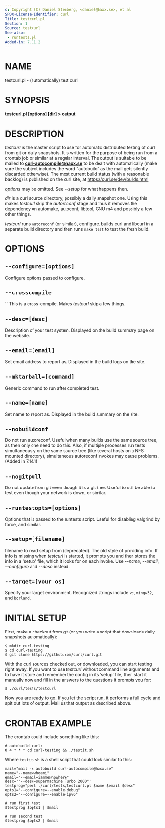 ```yaml
---
c: Copyright (C) Daniel Stenberg, <daniel@haxx.se>, et al.
SPDX-License-Identifier: curl
Title: testcurl.pl
Section: 1
Source: testcurl
See-also:
 - runtests.pl
Added-in: 7.11.2
---
```


# NAME

testcurl.pl - (automatically) test curl

# SYNOPSIS

**testcurl.pl [options] [dir] \> output**

# DESCRIPTION

*testcurl* is the master script to use for automatic distributed testing of
curl from git or daily snapshots. It is written for the purpose of being run
from a crontab job or similar at a regular interval. The output is suitable to
be mailed to **curl-autocompile@haxx.se** to be dealt with automatically (make
sure the subject includes the word "autobuild" as the mail gets silently
discarded otherwise). The most current build status (with a reasonable
backlog) is published on the curl site, at https://curl.se/dev/builds.html

*options* may be omitted. See *--setup* for what happens then.

*dir* is a curl source directory, possibly a daily snapshot one. Using this
makes *testcurl* skip the *autoreconf* stage and thus it removes the
dependency on automake, autoconf, libtool, GNU m4 and possibly a few other
things.

*testcurl* runs `autoreconf` (or similar), configure, builds curl and libcurl
in a separate build directory and then runs `make test` to test the fresh
build.

# OPTIONS

## `--configure=[options]`

Configure options passed to configure.

## `--crosscompile`
``
This is a cross-compile. Makes *testcurl* skip a few things.

## `--desc=[desc]`

Description of your test system. Displayed on the build summary page on the
website.

## `--email=[email]`

Set email address to report as. Displayed in the build logs on the site.

## `--mktarball=[command]`

Generic command to run after completed test.

## `--name=[name]`

Set name to report as. Displayed in the build summary on the site.

## `--nobuildconf`

Do not run autoreconf. Useful when many builds use the same source tree, as
then only one need to do this. Also, if multiple processes run tests
simultaneously on the same source tree (like several hosts on a NFS mounted
directory), simultaneous autoreconf invokes may cause problems. (Added in
7.14.1)

## `--nogitpull`

Do not update from git even though it is a git tree. Useful to still be able
to test even though your network is down, or similar.

## `--runtestopts=[options]`

Options that is passed to the runtests script. Useful for disabling valgrind
by force, and similar.

## `--setup=[filename]`

filename to read setup from (deprecated). The old style of providing info. If
info is missing when *testcurl* is started, it prompts you and then stores the
info in a 'setup' file, which it looks for on each invoke. Use *--name*,
*--email*, *--configure* and *--desc* instead.

## `--target=[your os]`

Specify your target environment. Recognized strings include `vc`, `mingw32`,
and `borland`.

# INITIAL SETUP

First, make a checkout from git (or you write a script that downloads daily
snapshots automatically):

    $ mkdir curl-testing
    $ cd curl-testing
    $ git clone https://github.com/curl/curl.git

With the curl sources checked out, or downloaded, you can start testing right
away. If you want to use *testcurl* without command line arguments and to have
it store and remember the config in its 'setup' file, then start it manually
now and fill in the answers to the questions it prompts you for:

    $ ./curl/tests/testcurl

Now you are ready to go. If you let the script run, it performs a full cycle
and spit out lots of output. Mail us that output as described above.

# CRONTAB EXAMPLE

The crontab could include something like this:

    # autobuild curl:
    0 4 * * * cd curl-testing && ./testit.sh

Where `testit.sh` is a shell script that could look similar to this:

    mail="mail -s autobuild curl-autocompile@haxx.se"
    name="--name=whoami"
    email="--email=iamme@nowhere"
    desc='"--desc=supermachine Turbo 2000"'
    testprog="perl ./curl/tests/testcurl.pl $name $email $desc"
    opts1="--configure=--enable-debug"
    opts2="--configure=--enable-ipv6"

    # run first test
    $testprog $opts1 | $mail

    # run second test
    $testprog $opts2 | $mail
